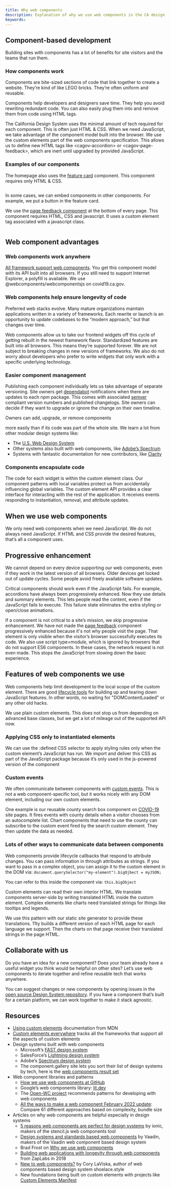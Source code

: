 ```yaml
---
title: Why web components
description: Explanation of why we use web components in the CA design system
keywords: 
---
```



## Component-based development

Building sites with components has a lot of benefits for site visitors and the teams that run them.

### How components work

Components are bite-sized sections of code that link together to create a website. They&rsquo;re kind of like LEGO bricks. They&rsquo;re often uniform and reusable.

Components help developers and designers save time. They help you avoid rewriting redundant code. You can also easily plug them into and remove them from code using HTML tags.

The California Design System uses the minimal amount of tech required for each component. This is&nbsp;often just HTML &amp; CSS. When we need JavaScript, we take advantage of the component model built into the browser. We use the custom elements part of the web components specification. This allows us to define new HTML tags like &lt;cagov-accordion&gt; or &lt;cagov-page-feedback&gt;, which are inert until upgraded by provided JavaScript.

### Examples of our components

The homepage also uses the <a href="https://designsystem.webstandards.ca.gov/components/feature-card/readme/">feature card</a>&nbsp;component. This component requires only HTML & CSS. 

<img alt="" src="/content/img/screenshot-feature.jpg">

In some cases, we can embed components in other components. For example, we put a button in the feature card.

We use the <a href="/components/page-feedback/readme/">page feedback component</a> at the bottom of every page. This component requires HTML, CSS and javascript. It uses a custom element tag associated with a javascript class.

<img alt="" src="/content/img/screenshot-feedback.jpg">

## Web component advantages

### Web components work anywhere

<a href="https://custom-elements-everywhere.com/">All framework support web components</a>. You get this component model with its API built into all browsers. If you still need to support Internet Explorer, a polyfill is available. We use @webcomponents/webcomponentsjs on covid19.ca.gov.

### Web components help ensure longevity of code

Preferred web stacks evolve. Many mature organizations maintain applications written in a variety of frameworks. Each rewrite or launch is an opportunity to update codebases to the &ldquo;modern approach,&rdquo; but that changes over time.

Web components allow us to take our frontend widgets&nbsp;off this cycle&nbsp;of getting rebuilt in the newest framework flavor. Standardized features are built into all browsers. This means they&rsquo;re supported forever. We are not subject to breaking changes in new versions of frameworks. We also do not worry about developers who prefer to write widgets that only work with a specific underlying technology.

### Easier component management

Publishing each component individually lets us take advantage of separate versioning. Site owners get <a href="https://github.com/dependabot">dependabot</a>&nbsp;notifications when there are updates to each npm package. This comes with associated <a href="https://semver.org/">semver</a> compliant version numbers and published changelogs. Site owners can decide if they want to upgrade or ignore the change on their own timeline.

Owners can add, upgrade, or remove components 

more easily than if its code was part of the whole site. We learn a lot from other modular design systems like:

- The <a href="https://designsystem.digital.gov/">U.S. Web Design System</a>
- Other systems also built with web components, like <a href="https://opensource.adobe.com/spectrum-web-components/">Adobe&rsquo;s Spectrum</a>
- Systems with fantastic documentation for new contributors, like&nbsp;<a href="https://opensource.adobe.com/spectrum-web-components/">Clarity</a>

### Components encapsulate code

The code for each widget is within the custom element class. Our component patterns with local variables protect us from accidentally influencing global variables. The custom element API provides a clear interface for interacting with the rest of the application. It receives events responding to instantiation, removal, and attribute updates.

## When we use web components

We only need web components when we need JavaScript. We do not always need JavaScript. If HTML and CSS provide the desired features, that&rsquo;s all a component uses.

## Progressive enhancement

We cannot depend&nbsp;on every device supporting our web components, even if they work in the latest version of all browsers. Older devices get locked out of update cycles. Some people avoid freely available software updates. 

Critical components should work even if the JavaScript fails. For example, accordions have always been progressively enhanced. Now they use details and summary elements. This lets people read the content, even if the JavaScript fails to execute. This failure state eliminates the extra styling or open/close animations.

If a component is not critical to a site&rsquo;s mission, we skip progressive enhancement. We have not made the <a href="https://designsystem.webstandards.ca.gov/components/page-feedback/readme/">page feedback</a> component progressively enhanced because it&#39;s not why people visit the page. That element is only visible when the visitor&rsquo;s browser successfully executes its code. We also use script type=module, which is ignored by browsers that do not support ES6 components. In these cases, the network request is not even made. This stops the JavaScript from slowing down the basic experience.

## Features of web components we use

Web components help limit development to the local scope of the custom element. There are good <a href="https://developer.mozilla.org/en-US/docs/Web/Web_Components/Using_custom_elements">lifecycle tools</a> for building up and tearing down JavaScript features. In other words, no waiting for &quot;DOMContentLoaded&quot; or any other old hacks.

We use plain custom elements. This does not stop us from depending on advanced base classes, but we get a lot of mileage out of the supported API now.

### Applying CSS only to instantiated elements

We can use the :defined CSS selector to apply styling rules only when the custom element&rsquo;s JavaScript has run. We import and deliver this CSS as part of the JavaScript package because it&rsquo;s only used in the js-powered version of the component

### Custom events

We often communicate between components with <a href="https://developer.mozilla.org/en-US/docs/Web/Events/Creating_and_triggering_events">custom events</a>. This is not a web component-specific tool, but it works nicely with any DOM element, including our own custom elements. 

One example is our reusable county search box component on <a href="https://covid19.ca.gov">COVID-19</a> site pages. It fires events with county details when a visitor chooses from an autocomplete list. Chart components that need to use the county can subscribe to the custom event fired by the search custom element. They then update the data as needed.

### Lots of other ways to communicate data between components

Web components provide lifecycle callbacks that respond to attribute changes. You can pass information in through attributes as strings. If you want to pass in a complex object, you can assign it to the custom element in the DOM via: ``` document.querySelector("my-element").bigOjbect = myJSON; ```

You can refer to this inside the component via:  ``` this.bigObject ```

Custom elements can read their own interior HTML. We translate components server-side by writing translated HTML inside the custom element. Complex elements like charts need translated strings for things like tooltips and legends.

We use this pattern with our static site generator to provide these translations. 11ty builds a different version of each HTML page for each language we support. Then the charts on that page receive their translated strings in the page HTML.

## Collaborate with us

Do you have an idea for a new component? Does your team already have a useful widget you think would be helpful on other sites? Let&rsquo;s use web components to iterate together and refine reusable tech that works anywhere.

You can suggest changes or new components by opening issues in the <a href="https://github.com/cagov/design-system/">open source Design System repository</a>. If you have a component that&rsquo;s built for a certain platform, we can work together to make it stack agnostic.

## Resources

- <a href="https://developer.mozilla.org/en-US/docs/Web/Web_Components/Using_custom_elements">Using custom elements</a> documentation from MDN
- <a href="https://custom-elements-everywhere.com/">Custom elements everywhere</a> tracks all the frameworks that support all the aspects of custom elements
- Design systems built with web components
  - Microsoft&rsquo;s <a href="https://www.fast.design/">FAST design system</a>
  - SalesForce&rsquo;s <a href="https://www.lightningdesignsystem.com/">Lightning design system</a>
  - Adobe&rsquo;s <a href="https://opensource.adobe.com/spectrum-web-components/">Spectrum design system</a>
  - The component.gallery site lets you sort their list of design systems by tech, here is the <a href="https://component.gallery/design-systems/?tech=Web%20Components">web components result set</a>
- Web component libraries and patterns
  - <a href="https://github.blog/2021-05-04-how-we-use-web-components-at-github/">How we use web components at GitHub</a>
  - Google&rsquo;s web components library: <a href="https://lit.dev/">lit.dev</a>
  - The <a href="https://open-wc.org/">Open-WC project</a> recommends patterns for developing with web components
  - <a href="https://webcomponents.dev/blog/all-the-ways-to-make-a-web-component/">All the ways to make a web component February 2022 update</a>: Compare 61 different approaches based on complexity, bundle size
- Articles on why web components are helpful especially in design systems
  - <a href="https://ionicframework.com/blog/5-reasons-web-components-are-perfect-for-design-systems/">5 reasons web components are perfect for design systems</a> by ionic, makers of the stencil.js web components tool
  - <a href="https://vaadin.com/blog/design-systems-and-standardized-web-components">Design systems and standards based web components</a> by Vaadin, makers of the Vaadin web component based design system
  - Brad Frost on <a href="https://bradfrost.com/blog/link/why-we-use-web-components/">Why we use web components</a>
  - <a href="https://www.zaplabs.com/blog/engineering/building-web-applications-longevity-through-web-components">Building web applications with longevity through web components</a> from ZapLabs in 2018
  - <a href="https://shoelace.style/?id=new-to-web-components">New to web components?</a> by Cory LaViska, author of web components based design system shoelace.style
  - New foundations being built on custom elements with projects like <a href="https://dev.to/open-wc/introducing-custom-elements-manifest-gkk ">Custom Elements Manifest</a>